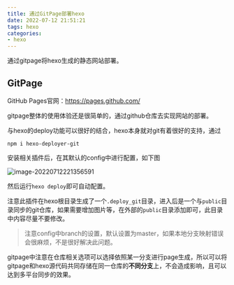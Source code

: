 ```yaml
---
title: 通过GitPage部署hexo
date: 2022-07-12 21:51:21
tags: hexo
categories:
- hexo
---
```


通过gitpage将hexo生成的静态网站部署。



## GitPage

GitHub Pages官网：https://pages.github.com/

gitpage整体的使用体验还是很简单的，通过github仓库去实现网站的部署。

与hexo的deploy功能可以很好的结合，hexo本身就对git有着很好的支持，通过

```shell
npm i hexo-deployer-git
```

安装相关插件后，在其默认的config中进行配置，如下图

![image-20220712221356591](https://s1.vika.cn/space/2022/07/12/7e50712eb3c749e7a7670fde011927b0)

然后运行`hexo deploy`即可自动配置。

注意此插件在hexo根目录生成了一个`.deploy_git`目录，进入后是一个与`public`目录同步的git仓库，如果需要增加图片等，在外部的`public`目录添加即可，此目录中内容尽量不要修改。

> 注意config中branch的设置，默认设置为master，如果本地分支映射错误会很麻烦，不是很好解决此问题。

gitpage中注意在仓库相关选项可以选择依照某一分支进行page生成，所以可以将gitpage和hexo源代码共同存储在同一仓库的**不同分支**上，不会造成影响，且可以达到多平台同步的效果。
